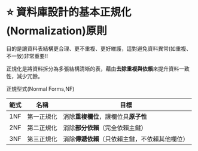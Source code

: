 # ⭐ 資料庫設計的基本正規化(Normalization)原則

目的是讓資料表結構更合理、更不重複、更好維護，這對避免資料異常(如重複、不一致)非常重要!!

正規化是將資料拆分為多張結構清晰的表，藉由**去除重複與依賴**來提升資料一致性，減少冗餘。

正規型式(Normal Forms,NF)

| 範式  | 名稱    | 目標                        |
| --- | ----- | ------------------------- |
| 1NF | 第一正規化 | 消除**重複欄位**，讓欄位具**原子性**    |
| 2NF | 第二正規化 | 消除**部分依賴**（完全依賴主鍵）        |
| 3NF | 第三正規化 | 消除**傳遞依賴**（只依賴主鍵，不依賴其他欄位） |



